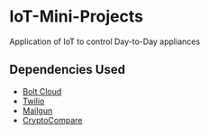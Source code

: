# IoT-Mini-Projects
Application of IoT to control Day-to-Day appliances

## Dependencies Used
* [Bolt Cloud](https://cloud.boltiot.com/)
* [Twilio](www.twilio.com)
* [Mailgun](www.mailgun.com)
* [CryptoCompare](www.cryptocompare.com)

###
